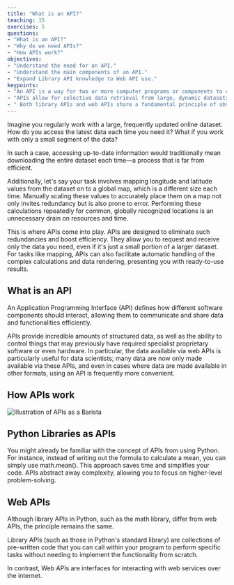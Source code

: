 ```yaml
---
title: "What is an API?"
teaching: 15
exercises: 5
questions:
- "What is an API?"
- "Why do we need APIs?"
- "How APIs work?"
objectives:
- "Understand the need for an API."
- "Understand the main components of an API."
- "Expand Library API knowledge to Web API use."
keypoints:
- "An API is a way for two or more computer programs or components to communicate with each other, enabling efficient data exchange and functionality sharing."
- "APIs allow for selective data retrieval from large, dynamic datasets, eliminating the need to download entire datasets for accessing small segments of data, thereby saving time and computational resources."
- " Both library APIs and web APIs share a fundamental principle of abstracting complexity, allowing developers to leverage pre-defined functions or data over the internet"
---
```


Imagine you regularly work with a large, frequently updated online dataset. How do you access the latest data each time you need it? What if you work with only a small segment of the data?

In such a case, accessing up-to-date information would traditionally mean downloading the entire dataset each time—a process that is far from efficient.

Additionally, let's say your task involves mapping longitude and latitude values from the dataset on to a global map, which is a different size each time. Manually scaling these values to accurately place them on a map not only invites redundancy but is also prone to error. Performing these calculations repeatedly for common, globally recognized locations is an unnecessary drain on resources and time.

This is where APIs come into play. APIs are designed to eliminate such redundancies and boost efficiency. They allow you to request and receive only the data you need, even if it's just a small portion of a larger dataset. For tasks like mapping, APIs can also facilitate automatic handling of the complex calculations and data rendering, presenting you with ready-to-use results.

## What is an API
An Application Programming Interface (API) defines how different software components should interact, allowing them to communicate and share data and functionalities efficiently.

APIs provide incredible amounts of structured data, as well as the ability to control things that may previously have required specialist proprietary software or even hardware. In particular, the data available via web APIs is particularly useful for data scientists; many data are now only made available via these APIs, and even in cases where data are made available in other formats, using an API is frequently more convenient.

## How APIs work

![Illustration of APIs as a Barista](../assets/img/HowAPIWorks.png)

## Python Libraries as APIs
You might already be familiar with the concept of APIs from using Python. For instance, instead of writing out the formula to calculate a mean, you can simply use math.mean(). This approach saves time and simplifies your code. APIs abstract away complexity, allowing you to focus on higher-level problem-solving.

## Web APIs
Although library APIs in Python, such as the math library, differ from web APIs, the principle remains the same. 

Library APIs (such as those in Python's standard library) are collections of pre-written code that you can call within your program to perform specific tasks without needing to implement the functionality from scratch.

In contrast, Web APIs are interfaces for interacting with web services over the internet.